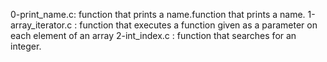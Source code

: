 0-print_name.c: function that prints a name.function that prints a name.
1-array_iterator.c : function that executes a function given as a parameter on each element of an array
2-int_index.c : function that searches for an integer.
